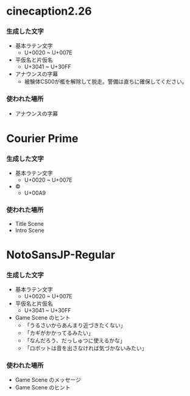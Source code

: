 # cinecaption2.26

### 生成した文字

* 基本ラテン文字
	* U+0020 ~ U+007E
* 平仮名と片仮名
	* U+3041 ~ U+30FF
* アナウンスの字幕
	* 被験体CS00が檻を解除して脱走。警備は直ちに確保してください。

### 使われた場所

* アナウンスの字幕

# Courier Prime

### 生成した文字

* 基本ラテン文字
	* U+0020 ~ U+007E
* ©
	* U+00A9

### 使われた場所

* Title Scene
* Intro Scene

# NotoSansJP-Regular

### 生成した文字

* 基本ラテン文字
	* U+0020 ~ U+007E
* 平仮名と片仮名
	* U+3041 ~ U+30FF
* Game Scene のヒント
	* 「うるさいからあんまり近づきたくない」
	* 「カギがかかってるみたい」
	* 「なんだろう、だっしゅつに使えるかな」
	* 「ロボットは音を出さなければ気づかないみたい」

### 使われた場所

* Game Scene のメッセージ
* Game Scene のヒント